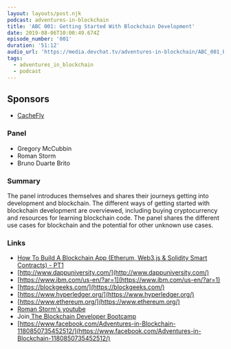 ```yaml
---
layout: layouts/post.njk
podcast: adventures-in-blockchain
title: 'ABC 001: Getting Started With Blockchain Development'
date: 2019-08-06T10:00:49.674Z
episode_number: '001'
duration: '51:12'
audio_url: 'https://media.devchat.tv/adventures-in-blockchain/ABC_001_Panel.mp3'
tags:
  - adventures_in_blockchain
  - podcast
---
```

## **Sponsors**



*   [CacheFly](https://www.cachefly.com/)


### **Panel**



*   Gregory McCubbin
*   Roman Storm
*   Bruno Duarte Brito


### **Summary**

The panel introduces themselves and shares their journeys getting into development and blockchain. The different ways of getting started with blockchain development are overviewed, including buying cryptocurrency and resources for learning blockchain code. The panel shares the different use cases for blockchain and the potential for other unknown use cases.   


### **Links**



*   [How To Build A Blockchain App (Etherum, Web3.js & Solidity Smart Contracts) - PT1](https://www.youtube.com/watch?v=xrY2aGpe9Xo)
*   [http://www.dappuniversity.com/](http://www.dappuniversity.com/)
*   [https://www.ibm.com/us-en/?ar=1](https://www.ibm.com/us-en/?ar=1)
*   [https://blockgeeks.com/](https://blockgeeks.com/)
*   [https://www.hyperledger.org/](https://www.hyperledger.org/)
*   [https://www.ethereum.org/](https://www.ethereum.org/)
*   [Roman Storm's youtube](https://www.youtube.com/channel/UC2vavZJYed1z0YGpts6x8lw) 
*   Join[ The Blockchain Developer Bootcamp](http://www.dappuniversity.com/bootcamp)
*   [https://www.facebook.com/Adventures-in-Blockchain-1180850735452512/](https://www.facebook.com/Adventures-in-Blockchain-1180850735452512/)
